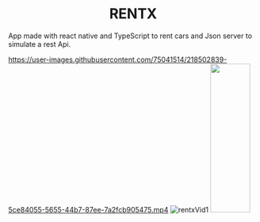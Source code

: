 <h1 align="center"> RENTX </h1>

App made with react native and TypeScript to rent cars and Json server to simulate a rest Api.

https://user-images.githubusercontent.com/75041514/218502839-5ce84055-5655-44b7-87ee-7a2fcb905475.mp4
![rentxVid1](https://user-images.githubusercontent.com/75041514/218168074-ad838508-a896-4308-9d35-fd7c83b63872.gif)
<img src="https://user-images.githubusercontent.com/75041514/218500873-8e72cf7a-5a27-455d-a725-33f760dc03bc.png" height="300" width="80" />

